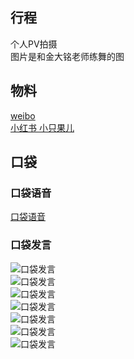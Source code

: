 ## 行程
个人PV拍摄<br>
图片是和金大铭老师练舞的图

## 物料
[weibo](https://weibo.com/5228056212/L30n31Agw)<br>
[小红书 小只果儿](http://www.xiaohongshu.com/discovery/item/619b698e000000002103e1b7)<br>
## 口袋
### 口袋语音
[口袋语音](./pocket48/audios/)
### 口袋发言
![口袋发言](./pocket48/imgs/messages1.jpeg)<br>
![口袋发言](./pocket48/imgs/P1.jpeg)<br>
![口袋发言](./pocket48/imgs/P2.jpeg)<br>
![口袋发言](./pocket48/imgs/P3.jpeg)<br>
![口袋发言](./pocket48/imgs/P4.jpeg)<br>
![口袋发言](./pocket48/imgs/P5.jpeg)<br>
![口袋发言](./pocket48/imgs/P6.jpeg)<br>

